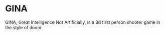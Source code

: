 # GINA
GINA, Great Intelligence Not Artificially, is a 3d first person shooter game in the style of doom
